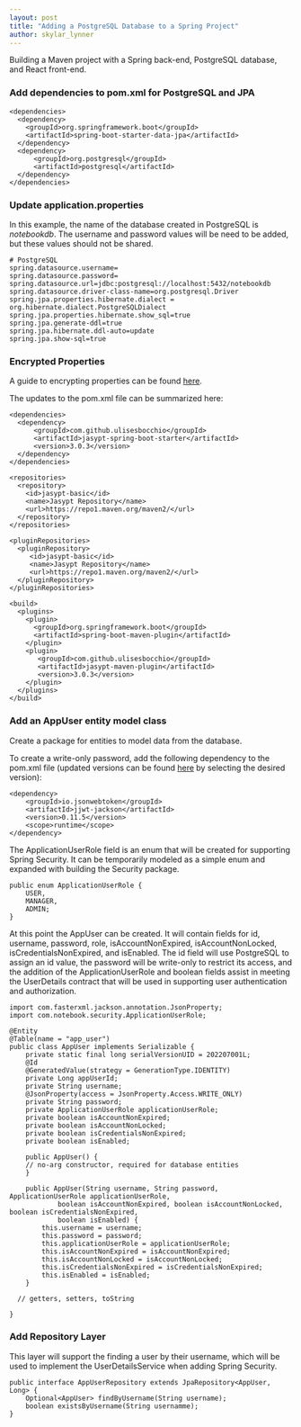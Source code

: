 ```yaml
---
layout: post
title: "Adding a PostgreSQL Database to a Spring Project"
author: skylar_lynner
---
```


Building a Maven project with a Spring back-end, PostgreSQL
database, and React front-end.

### Add dependencies to pom.xml for PostgreSQL and JPA
```
<dependencies>
  <dependency>
    <groupId>org.springframework.boot</groupId>
    <artifactId>spring-boot-starter-data-jpa</artifactId>
  </dependency>
  <dependency>
      <groupId>org.postgresql</groupId>
      <artifactId>postgresql</artifactId>
  </dependency>
</dependencies>
```

### Update application.properties
In this example, the name of the database created in
PostgreSQL is *notebookdb*. The username and password
values will be need to be added, but these values should
not be shared.

```
# PostgreSQL
spring.datasource.username=
spring.datasource.password=
spring.datasource.url=jdbc:postgresql://localhost:5432/notebookdb
spring.datasource.driver-class-name=org.postgresql.Driver
spring.jpa.properties.hibernate.dialect = org.hibernate.dialect.PostgreSQLDialect
spring.jpa.properties.hibernate.show_sql=true
spring.jpa.generate-ddl=true
spring.jpa.hibernate.ddl-auto=update
spring.jpa.show-sql=true
```

### Encrypted Properties
A guide to encrypting properties can be found [here](https://access.redhat.com/documentation/zh-cn/red_hat_fuse/7.9/html/deploying_into_spring_boot/how-to-use-encrypted-property-placeholders-sping-boot).

The updates to the pom.xml file can be summarized here:
```
<dependencies>
  <dependency>
      <groupId>com.github.ulisesbocchio</groupId>
      <artifactId>jasypt-spring-boot-starter</artifactId>
      <version>3.0.3</version>
  </dependency>
</dependencies>

<repositories>
  <repository>
    <id>jasypt-basic</id>
    <name>Jasypt Repository</name>
    <url>https://repo1.maven.org/maven2/</url>
  </repository>
</repositories>

<pluginRepositories>
  <pluginRepository>
     <id>jasypt-basic</id>
     <name>Jasypt Repository</name>
     <url>https://repo1.maven.org/maven2/</url>
  </pluginRepository>
</pluginRepositories>

<build>
  <plugins>
    <plugin>
      <groupId>org.springframework.boot</groupId>
      <artifactId>spring-boot-maven-plugin</artifactId>
    </plugin>
    <plugin>
       <groupId>com.github.ulisesbocchio</groupId>
       <artifactId>jasypt-maven-plugin</artifactId>
       <version>3.0.3</version>
    </plugin>
  </plugins>
</build>
```

### Add an AppUser entity model class
Create a package for entities to model data from the database.

To create a write-only password, add the following dependency
to the pom.xml file (updated versions can be found [here](https://mvnrepository.com/artifact/io.jsonwebtoken/jjwt-jackson) by selecting the desired version):
```
<dependency>
    <groupId>io.jsonwebtoken</groupId>
    <artifactId>jjwt-jackson</artifactId>
    <version>0.11.5</version>
    <scope>runtime</scope>
</dependency>
```

The ApplicationUserRole field is an enum that will be created
for supporting Spring Security. It can be temporarily modeled
as a simple enum and expanded with building the Security
package.
```
public enum ApplicationUserRole {
	USER,
	MANAGER,
	ADMIN;
}
```

At this point the AppUser can be created. It will contain
fields for id, username, password, role, isAccountNonExpired,
isAccountNonLocked, isCredentialsNonExpired, and isEnabled.
The id field will use PostgreSQL to assign an id value, the
password will be write-only to restrict its access, and the
addition of the ApplicationUserRole and boolean fields assist
in meeting the UserDetails contract that will be used in
supporting user authentication and authorization.

```
import com.fasterxml.jackson.annotation.JsonProperty;
import com.notebook.security.ApplicationUserRole;

@Entity
@Table(name = "app_user")
public class AppUser implements Serializable {
	private static final long serialVersionUID = 202207001L;
	@Id
	@GeneratedValue(strategy = GenerationType.IDENTITY)
	private Long appUserId;
	private String username;
	@JsonProperty(access = JsonProperty.Access.WRITE_ONLY)
	private String password;
	private ApplicationUserRole applicationUserRole;
	private boolean isAccountNonExpired;
	private boolean isAccountNonLocked;
	private boolean isCredentialsNonExpired;
	private boolean isEnabled;

	public AppUser() {
    // no-arg constructor, required for database entities
	}

	public AppUser(String username, String password, ApplicationUserRole applicationUserRole,
			boolean isAccountNonExpired, boolean isAccountNonLocked, boolean isCredentialsNonExpired,
			boolean isEnabled) {
		this.username = username;
		this.password = password;
		this.applicationUserRole = applicationUserRole;
		this.isAccountNonExpired = isAccountNonExpired;
		this.isAccountNonLocked = isAccountNonLocked;
		this.isCredentialsNonExpired = isCredentialsNonExpired;
		this.isEnabled = isEnabled;
	}

  // getters, setters, toString

}
```

### Add Repository Layer
This layer will support the finding a user by their username,
which will be used to implement the UserDetailsService when
adding Spring Security.
```
public interface AppUserRepository extends JpaRepository<AppUser, Long> {
	Optional<AppUser> findByUsername(String username);
	boolean existsByUsername(String usernamme);
}
```
